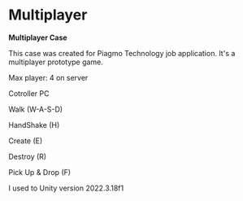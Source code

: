 # Multiplayer
 
**Multiplayer Case**

This case was created for Piagmo Technology job application.
It's a multiplayer prototype game.

Max player: 4 on server

Cotroller PC

Walk       (W-A-S-D)

HandShake  (H)      

Create     (E) 

Destroy    (R) 

Pick Up & Drop (F)

I used to Unity version 2022.3.18f1
